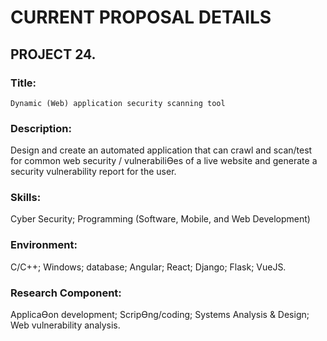 # CURRENT PROPOSAL DETAILS
<!--
	Editor(s): @Corbenyo
	Year: 2024
-->


## PROJECT 24.
### Title:
`Dynamic (Web) application security scanning tool`

### Description:
Design and create an automated application that can crawl and scan/test for common web security /
vulnerabiliƟes of a live website and generate a security vulnerability report for the user.

### Skills:
Cyber Security; Programming (Software, Mobile, and Web Development)

### Environment:
C/C++; Windows; database; Angular; React; Django; Flask; VueJS.

### Research Component:
ApplicaƟon development; ScripƟng/coding; Systems Analysis & Design; Web vulnerability analysis.

